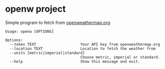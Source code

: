 # openw project

Simple program to fetch from [openweathermap.org](https://openweathermap.org)

```
Usage: openw [OPTIONS]

Options:
  --token TEXT                    Your API key from openweathermap.org
  --location TEXT                 Location to fetch the weather from
  --units [metric|imperial|standard]
                                  Choose metric, imperial or standard.
  --help                          Show this message and exit.
```
